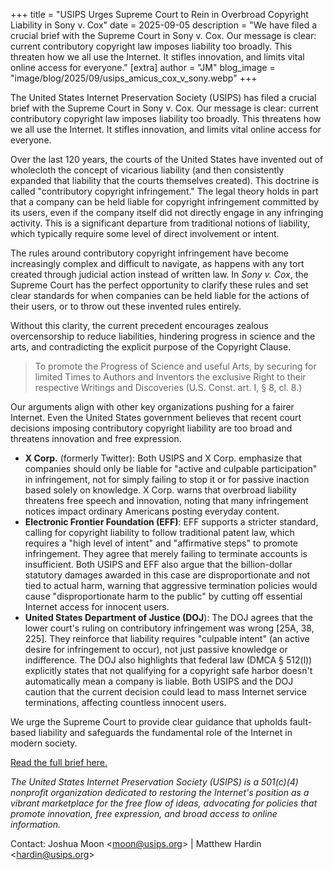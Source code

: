 +++
title = "USIPS Urges Supreme Court to Rein in Overbroad Copyright Liability in Sony v. Cox"
date = 2025-09-05
description = "We have filed a crucial brief with the Supreme Court in Sony v. Cox. Our message is clear: current contributory copyright law imposes liability too broadly. This threaten how we all use the Internet. It stifles innovation, and limits vital online access for everyone."
[extra]
author = "JM"
blog_image = "image/blog/2025/09/usips_amicus_cox_v_sony.webp"
+++

The United States Internet Preservation Society (USIPS) has filed a crucial brief with the Supreme Court in Sony v. Cox. Our message is clear: current contributory copyright law imposes liability too broadly. This threatens how we all use the Internet. It stifles innovation, and limits vital online access for everyone.

Over the last 120 years, the courts of the United States have invented out of wholecloth the concept of vicarious liability (and then consistently expanded that liability that the courts themselves created).  This doctrine is called "contributory copyright infringement." The legal theory holds in part that a company can be held liable for copyright infringement committed by its users, even if the company itself did not directly engage in any infringing activity. This is a significant departure from traditional notions of liability, which typically require some level of direct involvement or intent.

The rules around contributory copyright infringement have become increasingly complex and difficult to navigate, as happens with any tort created through judicial action instead of written law. In _Sony v. Cox_, the Supreme Court has the perfect opportunity to clarify these rules and set clear standards for when companies can be held liable for the actions of their users, or to throw out these invented rules entirely.

Without this clarity, the current precedent encourages zealous overcensorship to reduce liabilities, hindering progress in science and the arts, and contradicting the explicit purpose of the Copyright Clause.

> To promote the Progress of Science and useful Arts, by securing for limited Times to Authors and Inventors the exclusive Right to their respective Writings and Discoveries (U.S. Const. art. I, § 8, cl. 8.)

Our arguments align with other key organizations pushing for a fairer Internet. Even the United States government believes that recent court decisions imposing contributory copyright liability are too broad and threatens innovation and free expression.

* **X Corp.** (formerly Twitter): Both USIPS and X Corp. emphasize that companies should only be liable for "active and culpable participation" in infringement, not for simply failing to stop it or for passive inaction based solely on knowledge. X Corp. warns that overbroad liability threatens free speech and innovation, noting that many infringement notices impact ordinary Americans posting everyday content.
* **Electronic Frontier Foundation (EFF)**: EFF supports a stricter standard, calling for copyright liability to follow traditional patent law, which requires a "high level of intent" and "affirmative steps" to promote infringement. They agree that merely failing to terminate accounts is insufficient. Both USIPS and EFF also argue that the billion-dollar statutory damages awarded in this case are disproportionate and not tied to actual harm, warning that aggressive termination policies would cause "disproportionate harm to the public" by cutting off essential Internet access for innocent users.
* **United States Department of Justice (DOJ**): The DOJ agrees that the lower court's ruling on contributory infringement was wrong [25A, 38, 225]. They reinforce that liability requires "culpable intent" (an active desire for infringement to occur), not just passive knowledge or indifference. The DOJ also highlights that federal law (DMCA § 512(l)) explicitly states that not qualifying for a copyright safe harbor doesn't automatically mean a company is liable. Both USIPS and the DOJ caution that the current decision could lead to mass Internet service terminations, affecting countless innocent users.

We urge the Supreme Court to provide clear guidance that upholds fault-based liability and safeguards the fundamental role of the Internet in modern society.

[Read the full brief here.](/doc/2025/09/20250905162329654_24-171_Amicus%20Brief.pdf)

_The United States Internet Preservation Society (USIPS) is a 501(c)(4) nonprofit organization dedicated to restoring the Internet's position as a vibrant marketplace for the free flow of ideas, advocating for policies that promote innovation, free expression, and broad access to online information._

Contact: Joshua Moon \<<moon@usips.org>\> | Matthew Hardin \<<hardin@usips.org>\>